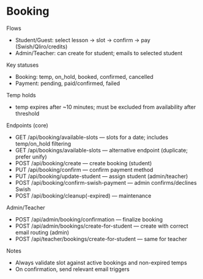 # Booking

Flows
- Student/Guest: select lesson → slot → confirm → pay (Swish/Qliro/credits)
- Admin/Teacher: can create for student; emails to selected student

Key statuses
- Booking: temp, on_hold, booked, confirmed, cancelled
- Payment: pending, paid/confirmed, failed

Temp holds
- temp expires after ~10 minutes; must be excluded from availability after threshold

Endpoints (core)
- GET /api/booking/available-slots — slots for a date; includes temp/on_hold filtering
- GET /api/bookings/available-slots — alternative endpoint (duplicate; prefer unify)
- POST /api/booking/create — create booking (student)
- PUT /api/booking/confirm — confirm payment method
- PUT /api/booking/update-student — assign student (admin/teacher)
- POST /api/booking/confirm-swish-payment — admin confirms/declines Swish
- POST /api/booking/cleanup(-expired) — maintenance

Admin/Teacher
- POST /api/admin/booking/confirmation — finalize booking
- POST /api/admin/bookings/create-for-student — create with correct email routing (admin)
- POST /api/teacher/bookings/create-for-student — same for teacher

Notes
- Always validate slot against active bookings and non-expired temps
- On confirmation, send relevant email triggers
